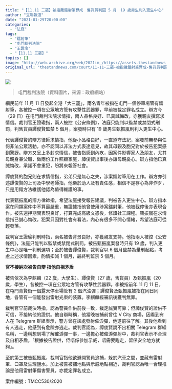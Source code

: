 ```yaml
---
title: "【11.11 三罷】被指藏鐳射筆罪成　售貨員判囚 5 月　19 歲男生判入更生中心"
author: "立場報道"
date: "2021-01-29T20:00:00"
categories:
  - "法庭"
tags:
  - "鐳射筆"
  - "屯門裁判法院"
  - "王證瑜"
  - "【11.11 三罷】"
topics: []
image: "http://web.archive.org/web/2021im_/https://assets.thestandnews.com/media/photos/00379_yHFH8_qra7a0I.png"
original_url: "thestandnews.com/court/11-11-三罷-被指藏鐳射筆罪成-售貨員判囚-5-月-19-歲男生判入更生中心"
---
```

![](http://web.archive.org/web/2021im_/https://assets.thestandnews.com/media/photos/00379_yHFH8_qra7a0I.png)
> 屯門裁判法院（資料圖片，來源：政府網站）

網民前年 11 月 11 日發起全港「大三罷」，兩名青年被指在屯門一個停車場管有鐳射筆，各被控一項在公眾地方管有攻擊性武器罪，早前被裁定罪名成立。辯方今（29 日）在屯門裁判法院求情指，兩人品格良好、已真誠悔改，亦獲親友撰寫求情信。裁判官王證瑜指，兩人被控《公安條例》，法庭只能判以監禁或禁閉式刑罰，判售貨員譚俊賢監禁 5 個月，案發時只有 19 歲男生甄振嵐則判入更生中心。

代表譚俊賢的辯方律師求情指，他從小品格良好，一直遵守法紀，案發前無參與任何非法公眾活動，亦不認同以非法方式表達意見，故其母親及胞兄對於被告犯案感到驚訝。辯方又呈上多封求情信，被告指感到內疚，因案件影響家人及朋友，尤其母親身兼父職，做兩份工作照顧家庭，譚俊賢出事後亦讓母親憂心。辯方指他已真誠悔改，承諾不會重犯，盼將來報答社會。

譚俊賢的胞兄則在求情信指，弟弟只是無心之失，涉案鐳射筆用在工作。辯方亦引述譚俊賢的上司及中學老師指，他樂於助人及有責任感，相信不是存心為非作歹，只是用錯方法維護他認為值得維護的事。

代表甄振嵐的辯方律師指，希望法庭接受報告建議，判被告入更生中心。辯方指本案在同類案件中不算最嚴重，無證據指他曾使用涉案鐳射筆，他被截停後亦表現合作。被告還押期間表現良好，打算完成高級文憑後，修讀社工課程。甄振嵐在求情信指已誠心悔改，犯案只因對社會有看法，內心有很多不開心情緒，希望法庭可從輕發落。

裁判官王證瑜判刑時指，兩名被告背景良好，亦獲親友支持。他指兩人被控《公安條例》，法庭只能判以監禁或禁閉式刑罰。被告甄振嵐案發時只有 19 歲，判入更生中心是唯一判刑選項；至於被告譚俊賢，裁判官以 6 個月監禁為量刑起點，考慮上述求情因素，酌情扣減 1 個月，最終判監禁 5 個月。

**官不接納次被告自辯 指他自相矛盾**

被告依次為李麒麟（22 歲，大學生）、譚俊賢（27 歲，售貨員）及甄振嵐（20 歲，學生），各被控一項在公眾地方管有攻擊性武器罪。李被指前年 11 月 11 日，在屯門青賢街一個露天停車場管有 2 個汽油彈；譚俊賢及甄振嵐被指在同日同地，各管有一個能發出雷射光束的裝置。李麒麟經審訊後獲判無罪。

裁判官早前裁決時指，認為警員作供前後一致，裁定誠實可靠；但譚俊賢的證供不可信，不接納他的證供。他自辯時稱，他當晚被捕前曾往 V City 商場，因看到有人在 Telegram 群組表示，警方曾在該處發射催淚彈，他遂前往了解。其後他看到有人逃走，他感到有危險亦逃走。裁判官認為，譚俊賢說不出相關 Telegram 群組名稱，一邊稱想到場了解催淚彈一事，一邊擔心被催淚彈射中，裁判官表示不合理及自相矛盾，「根據被告證供，佢唔係參加示威，唔需要跑走，留係安全地方就夠」。

至於第三被告甄振嵐，裁判官指他欲避開警員追捕，躲於汽車之間，並藏有雷射筆、口罩及生理鹽水。加上被告被捕地點與示威地點相近，裁判官認為唯一合理推論是他用雷射筆傷害警員，亦裁定罪名成立。

案件編號：TMCC530/2020